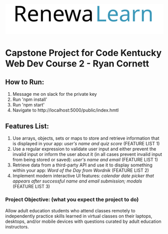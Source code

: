 ![RenewaLearn logo](public\img\RenewaLearnLOGOmultiOnWhite.svg)

# Capstone Project for Code Kentucky Web Dev Course 2 - Ryan Cornett

## How to Run:
1. Message me on slack for the private key  
2. Run 'npm install'  
3. Run 'npm start'  
4. Navigate to http://localhost:5000/public/index.hmtl


## Features List:
1. Use arrays, objects, sets or maps to store and retrieve information that is displayed in your app: *user's name and quiz score* (FEATURE LIST 1)
2. Use a regular expression to validate user input and either prevent the invalid input or inform the user about it (in all cases prevent invalid input from being stored or saved): *user's name and email* (FEATURE LIST 1)
3. Retrieve data from a third-party API and use it to display something within your app: *Word of the Day from Wordnik* (FEATURE LIST 2)
4. Implement modern interactive UI features: *calendar date picker that appears after successful name and email submission; modals* (FEATURE LIST 3)

### Project Objective: (what you expect the project to do)
Allow adult education students who attend classes remotely to independently practice skills learned in virtual classes on their laptops, desktops, and/or mobile devices with questions curated by adult education instructors.
